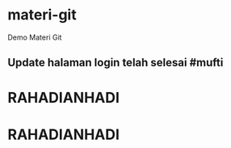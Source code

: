 # materi-git
Demo Materi Git


## Update halaman login telah selesai #mufti

# RAHADIANHADI
# RAHADIANHADI

